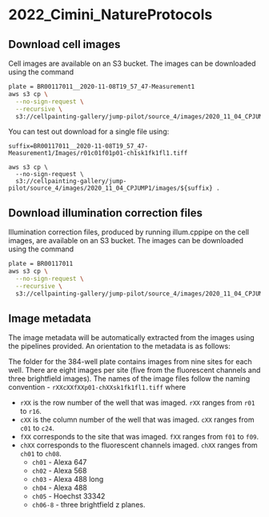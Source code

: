 # 2022_Cimini_NatureProtocols

## Download cell images

Cell images are available on an S3 bucket.
The images can be downloaded using the command

```bash
plate = BR00117011__2020-11-08T19_57_47-Measurement1
aws s3 cp \
  --no-sign-request \
  --recursive \
  s3://cellpainting-gallery/jump-pilot/source_4/images/2020_11_04_CPJUMP1/images/${plate} .
```

You can test out download for a single file using:

```
suffix=BR00117011__2020-11-08T19_57_47-Measurement1/Images/r01c01f01p01-ch1sk1fk1fl1.tiff

aws s3 cp \
  --no-sign-request \
  s3://cellpainting-gallery/jump-pilot/source_4/images/2020_11_04_CPJUMP1/images/${suffix} .
```

## Download illumination correction files

Illumination correction files, produced by running illum.cppipe on the cell images, are available on an S3 bucket. 
The images can be downloaded using the command

```bash
plate = BR00117011
aws s3 cp \
  --no-sign-request \
  --recursive \
  s3://cellpainting-gallery/jump-pilot/source_4/images/2020_11_04_CPJUMP1/illum/${plate} .
```

## Image metadata

The image metadata will be automatically extracted from the images using the pipelines provided.
An orientation to the metadata is as follows:

The folder for the 384-well plate contains images from nine sites for each well.
There are eight images per site (five from the fluorescent channels and three brightfield images).
The names of the image files follow the naming convention - `rXXcXXfXXp01-chXXsk1fk1fl1.tiff` where
- `rXX` is the row number of the well that was imaged. `rXX` ranges from `r01` to `r16`.
- `cXX` is the column number of the well that was imaged. `cXX` ranges from `c01` to `c24`.
- `fXX` corresponds to the site that was imaged. `fXX` ranges from `f01` to `f09`.
- `chXX` corresponds to the fluorescent channels imaged. `chXX` ranges from `ch01` to `ch08`.
    - `ch01` - Alexa 647
    - `ch02` - Alexa 568
    - `ch03` - Alexa 488 long
    - `ch04` - Alexa 488
    - `ch05` - Hoechst 33342
    - `ch06-8` - three brightfield z planes.
